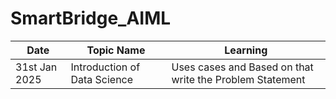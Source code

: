 # SmartBridge_AIML

| Date | Topic Name | Learning |
|-------| ----------| ---------|
|31st Jan 2025 | Introduction of Data Science | Uses cases and Based on that write the Problem Statement|


